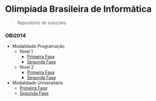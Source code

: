 # Olimpíada Brasileira de Informática
> Repositório de soluções

### OBI2014
- Modalidade Programação
  - Nível 1
    - [Primeira Fase](/obi2014/programacao-1/fase-1)
    - [Segunda Fase](/obi2014/programacao-1/fase-2)
  - Nível 2
    - [Primeira Fase](/obi2014/programacao-2/fase-1)
    - [Segunda Fase](/obi2014/programacao-2/fase-2)
- Modalidade Universitário
  - [Primeira Fase](/obi2014/universitario/fase-1/)
  - [Segunda Fase](/obi2014/universitario/fase-2/)
